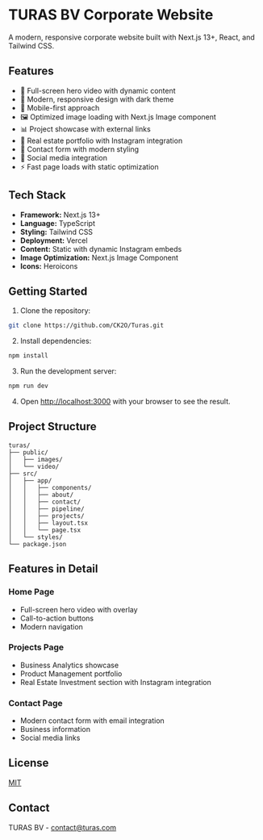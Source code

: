 # TURAS BV Corporate Website

A modern, responsive corporate website built with Next.js 13+, React, and Tailwind CSS.

## Features

- 🎥 Full-screen hero video with dynamic content
- 🎨 Modern, responsive design with dark theme
- 📱 Mobile-first approach
- 🖼️ Optimized image loading with Next.js Image component
- 📊 Project showcase with external links
- 📍 Real estate portfolio with Instagram integration
- 📝 Contact form with modern styling
- 🔗 Social media integration
- ⚡ Fast page loads with static optimization

## Tech Stack

- **Framework:** Next.js 13+
- **Language:** TypeScript
- **Styling:** Tailwind CSS
- **Deployment:** Vercel
- **Content:** Static with dynamic Instagram embeds
- **Image Optimization:** Next.js Image Component
- **Icons:** Heroicons

## Getting Started

1. Clone the repository:
```bash
git clone https://github.com/CK2O/Turas.git
```

2. Install dependencies:
```bash
npm install
```

3. Run the development server:
```bash
npm run dev
```

4. Open [http://localhost:3000](http://localhost:3000) with your browser to see the result.

## Project Structure

```
turas/
├── public/
│   ├── images/
│   └── video/
├── src/
│   ├── app/
│   │   ├── components/
│   │   ├── about/
│   │   ├── contact/
│   │   ├── pipeline/
│   │   ├── projects/
│   │   ├── layout.tsx
│   │   └── page.tsx
│   └── styles/
└── package.json
```

## Features in Detail

### Home Page
- Full-screen hero video with overlay
- Call-to-action buttons
- Modern navigation

### Projects Page
- Business Analytics showcase
- Product Management portfolio
- Real Estate Investment section with Instagram integration

### Contact Page
- Modern contact form with email integration
- Business information
- Social media links

## License

[MIT](https://choosealicense.com/licenses/mit/)

## Contact

TURAS BV - [contact@turas.com](mailto:contact@turas.com)
